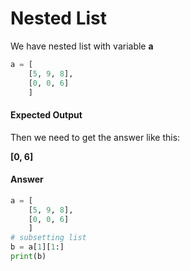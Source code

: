 # Nested List
We have nested list with variable **a**
```python
a = [
    [5, 9, 8],
    [0, 0, 6]
    ]
```
#### Expected Output
Then we need to get the answer like this:

**[0, 6]**

#### Answer
```python
a = [
    [5, 9, 8],
    [0, 0, 6]
    ]
# subsetting list
b = a[1][1:]
print(b)
